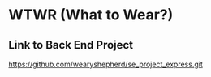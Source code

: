 # WTWR (What to Wear?)

## Link to Back End Project

https://github.com/wearyshepherd/se_project_express.git

